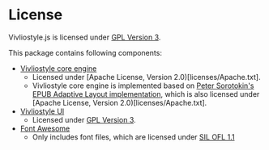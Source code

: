 # License

Vivliostyle.js is licensed under [GPL Version 3](licenses/GPL.txt).

This package contains following components:

- [Vivliostyle core engine](https://github.com/vivliostyle/vivliostyle.js)
  - Licensed under [Apache License, Version 2.0)[licenses/Apache.txt].
  - Vivliostyle core engine is implemented based on [Peter Sorotokin's EPUB Adaptive Layout implementation](https://github.com/sorotokin/adaptive-layout), which is also licensed under [Apache License, Version 2.0)[licenses/Apache.txt].
- [Vivliostyle UI](https://github.com/vivliostyle/vivliostyle-ui)
  - Licensed under [GPL Version 3](licenses/GPL.txt).
- [Font Awesome](http://fontawesome.io/)
  - Only includes font files, which are licensed under [SIL OFL 1.1](http://scripts.sil.org/OFL)
